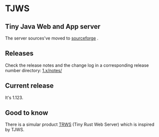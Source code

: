 # TJWS

## Tiny Java Web and App server

The server sources've moved to [sourceforge](https://sourceforge.net/p/tjws/git/ci/master/tree/) .

## Releases

Check the release notes and the change log in a corresponding release number directory: [1.x/notes/](https://sourceforge.net/p/tjws/git/ci/master/tree/1.x/notes/)

## Current release
It's 1.123.

## Good to know
There is a simular product [TRWS](https://github.com/vernisaz/simhttp) (Tiny Rust Web Server) which is inspired by TJWS.

